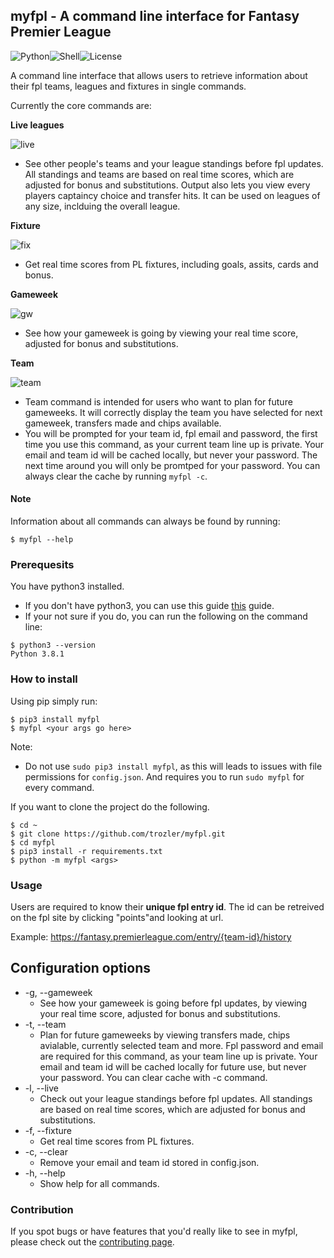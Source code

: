 ## myfpl - A command line interface for Fantasy Premier League

![Python][2]![Shell][1]![License][3]

A command line interface that allows users to retrieve information about their fpl teams, leagues and fixtures in single commands.

Currently the core commands are:

**Live leagues**

![live](https://user-images.githubusercontent.com/43752286/93715626-b2050500-fb6a-11ea-8a20-4184ecfc257d.gif)

- See other people's teams and your league standings before fpl updates. All standings and teams are based on real time scores, which are adjusted for bonus and substitutions. Output also lets you view every players captaincy choice and transfer hits. It can be used on leagues of any size, inclduing the overall league.

**Fixture**

![fix](https://user-images.githubusercontent.com/43752286/93715607-9dc10800-fb6a-11ea-9439-81475dd7b540.gif)

- Get real time scores from PL fixtures, including goals, assits, cards and bonus.

**Gameweek**

![gw](https://user-images.githubusercontent.com/43752286/93715636-c2b57b00-fb6a-11ea-9bc2-4032ab841364.gif)

- See how your gameweek is going by viewing your real time score, adjusted for bonus and substitutions.

**Team**

![team](https://user-images.githubusercontent.com/43752286/93723369-52c0e800-fb9e-11ea-8739-925b78c18757.gif)

- Team command is intended for users who want to plan for future gameweeks. It will correctly display the team you have selected for next gameweek, transfers made and chips available.
- You will be prompted for your team id, fpl email and password, the first time you use this command, as your current team line up is private. Your email and team id will be cached locally, but never your password. The next time around you will only be promtped for your password. You can always clear the cache by running `myfpl -c`.

#### Note

Information about all commands can always be found by running:

```
$ myfpl --help
```

### Prerequesits

You have python3 installed.

- If you don't have python3, you can use this guide [this](https://realpython.com/installing-python/#how-to-install-python-on-macos) guide.
- If your not sure if you do, you can run the following on the command line:

```
$ python3 --version
Python 3.8.1
```

### How to install

Using pip simply run:

```
$ pip3 install myfpl
$ myfpl <your args go here>
```

Note:

- Do not use `sudo pip3 install myfpl`, as this will leads to issues with file permissions for `config.json`. And requires you to run `sudo myfpl` for every command.

If you want to clone the project do the following.

```
$ cd ~
$ git clone https://github.com/trozler/myfpl.git
$ cd myfpl
$ pip3 install -r requirements.txt
$ python -m myfpl <args>
```

### Usage

Users are required to know their **unique fpl entry id**. The id can be retreived on the fpl site by clicking "points"and looking at url.

Example: https://fantasy.premierleague.com/entry/{team-id}/history

## Configuration options

- -g, --gameweek
  - See how your gameweek is going before fpl updates, by viewing your real time score, adjusted for bonus and substitutions.
- -t, --team
  - Plan for future gameweeks by viewing transfers made, chips avialable, currently selected team and more. Fpl password and email are required for this command, as your team line up is private. Your email and team id will be cached locally for future use, but never your password. You can clear cache with -c command.
- -l, --live
  - Check out your league standings before fpl updates. All standings are based on real time scores, which are adjusted for bonus and substitutions.
- -f, --fixture
  - Get real time scores from PL fixtures.
- -c, --clear
  - Remove your email and team id stored in config.json.
- -h, --help
  - Show help for all commands.

### Contribution

If you spot bugs or have features that you'd really like to see in myfpl, please check out the [contributing page](https://github.com/trozler/myfpl/blob/master/.github/CONTRIBUTING.md).

[1]: https://img.shields.io/badge/-Shell-89e051
[2]: https://img.shields.io/badge/python-3.3+-blue
[3]: https://img.shields.io/badge/license-MIT-orange
